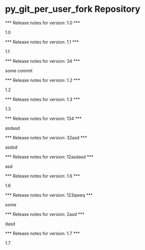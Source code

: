 # py_git_per_user_fork Repository

*** Release notes for version: 1.0 ***

1.0

*** Release notes for version: 1.1 ***

1.1

*** Release notes for version: 34 ***

some commit

*** Release notes for version: 1.2 ***

1.2

*** Release notes for version: 1.3 ***

1.3

*** Release notes for version: 134 ***

asdasd

*** Release notes for version: 32asd ***

asdsd

*** Release notes for version: 12asdasd ***

asd

*** Release notes for version: 1.6 ***

1.6

*** Release notes for version: 123qweq ***

some

*** Release notes for version: 2asd ***

dasd

*** Release notes for version: 1.7 ***

1.7